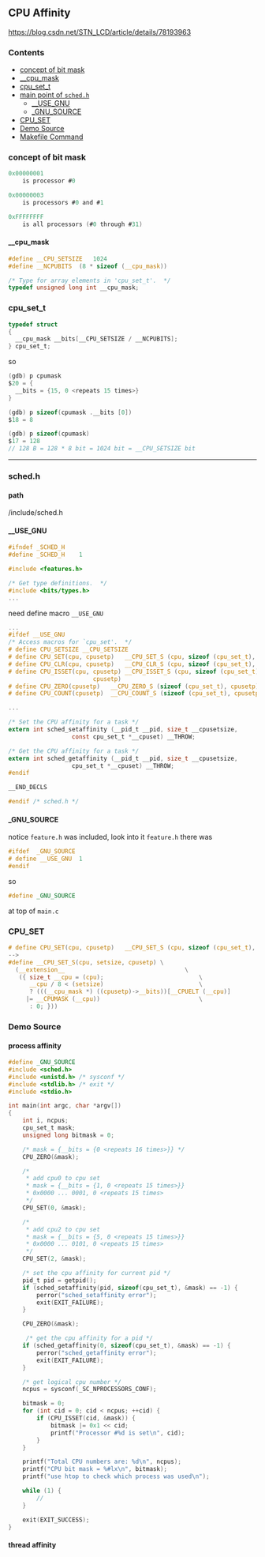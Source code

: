 ## CPU Affinity

<https://blog.csdn.net/STN_LCD/article/details/78193963>

### Contents
- [concept of bit mask](#concept)
- [__cpu\_mask](#cpumask)
- [cpu\_set\_t](#cpusett)
- [main point of `sched.h`](#schedh)
    - [__USE\_GNU](#usegnu)
    - [\_GNU\_SOURCE](#gnusource)
- [CPU_SET](#cpuset)
- [Demo Source](#demo)
- [Makefile Command](#make)

<a id=concept></a>
### concept of bit mask
```c
0x00000001
    is processor #0

0x00000003
    is processors #0 and #1

0xFFFFFFFF
    is all processors (#0 through #31)
```

<a id=cpumask></a>
#### __cpu\_mask
```c
#define __CPU_SETSIZE	1024
#define __NCPUBITS	(8 * sizeof (__cpu_mask))

/* Type for array elements in 'cpu_set_t'.  */
typedef unsigned long int __cpu_mask;
```

<a id=cpusett></a>
### cpu\_set\_t
```c
typedef struct
{
  __cpu_mask __bits[__CPU_SETSIZE / __NCPUBITS];
} cpu_set_t;
```

so

```c
(gdb) p cpumask
$20 = {
  __bits = {15, 0 <repeats 15 times>}
}

(gdb) p sizeof(cpumask .__bits [0])
$18 = 8

(gdb) p sizeof(cpumask)
$17 = 128
// 128 B = 128 * 8 bit = 1024 bit = __CPU_SETSIZE bit
```

---
<a id=schedh></a>
### sched.h
#### path
/include/sched.h

<a id=usegnu></a>
#### __USE\_GNU
```c
#ifndef	_SCHED_H
#define	_SCHED_H	1

#include <features.h>

/* Get type definitions.  */
#include <bits/types.h>
...
```

need define macro `__USE_GNU`

```c
...
#ifdef __USE_GNU
/* Access macros for `cpu_set'.  */
# define CPU_SETSIZE __CPU_SETSIZE
# define CPU_SET(cpu, cpusetp)	 __CPU_SET_S (cpu, sizeof (cpu_set_t), cpusetp)
# define CPU_CLR(cpu, cpusetp)	 __CPU_CLR_S (cpu, sizeof (cpu_set_t), cpusetp)
# define CPU_ISSET(cpu, cpusetp) __CPU_ISSET_S (cpu, sizeof (cpu_set_t), \
						cpusetp)
# define CPU_ZERO(cpusetp)	 __CPU_ZERO_S (sizeof (cpu_set_t), cpusetp)
# define CPU_COUNT(cpusetp)	 __CPU_COUNT_S (sizeof (cpu_set_t), cpusetp)

...

/* Set the CPU affinity for a task */
extern int sched_setaffinity (__pid_t __pid, size_t __cpusetsize,
			      const cpu_set_t *__cpuset) __THROW;

/* Get the CPU affinity for a task */
extern int sched_getaffinity (__pid_t __pid, size_t __cpusetsize,
			      cpu_set_t *__cpuset) __THROW;
#endif

__END_DECLS

#endif /* sched.h */
```

<a id=gnusource></a>
#### _GNU\_SOURCE
notice `feature.h` was included, look into it `feature.h` there was

```c
#ifdef	_GNU_SOURCE
# define __USE_GNU	1
#endif
```

so

```c
#define _GNU_SOURCE
```
at top of `main.c`

<a id=cpuset></a>
### CPU_SET
```c
# define CPU_SET(cpu, cpusetp)	 __CPU_SET_S (cpu, sizeof (cpu_set_t), cpusetp)
-->
#define __CPU_SET_S(cpu, setsize, cpusetp) \
  (__extension__							      \
   ({ size_t __cpu = (cpu);						      \
      __cpu / 8 < (setsize)						      \
      ? (((__cpu_mask *) ((cpusetp)->__bits))[__CPUELT (__cpu)]		      \
	 |= __CPUMASK (__cpu))						      \
      : 0; }))
```

### Demo Source
#### process affinity
```c
#define _GNU_SOURCE
#include <sched.h>
#include <unistd.h> /* sysconf */
#include <stdlib.h> /* exit */
#include <stdio.h>

int main(int argc, char *argv[])
{
    int i, ncpus;
    cpu_set_t mask;
    unsigned long bitmask = 0;

    /* mask = {__bits = {0 <repeats 16 times>}} */
    CPU_ZERO(&mask);

    /*
     * add cpu0 to cpu set
     * mask = {__bits = {1, 0 <repeats 15 times>}}
     * 0x0000 ... 0001, 0 <repeats 15 times>
     */
    CPU_SET(0, &mask);

    /*
     * add cpu2 to cpu set
     * mask = {__bits = {5, 0 <repeats 15 times>}}
     * 0x0000 ... 0101, 0 <repeats 15 times>
     */
    CPU_SET(2, &mask);

    /* set the cpu affinity for current pid */
    pid_t pid = getpid();
    if (sched_setaffinity(pid, sizeof(cpu_set_t), &mask) == -1) {
        perror("sched_setaffinity error");
        exit(EXIT_FAILURE);
    }

    CPU_ZERO(&mask);

     /* get the cpu affinity for a pid */
    if (sched_getaffinity(0, sizeof(cpu_set_t), &mask) == -1) {
        perror("sched_getaffinity error");
        exit(EXIT_FAILURE);
    }

    /* get logical cpu number */
    ncpus = sysconf(_SC_NPROCESSORS_CONF);

    bitmask = 0;
    for (int cid = 0; cid < ncpus; ++cid) {
        if (CPU_ISSET(cid, &mask)) {
            bitmask |= 0x1 << cid;
            printf("Processor #%d is set\n", cid);
        }
    }

    printf("Total CPU numbers are: %d\n", ncpus);
    printf("CPU bit mask = %#lx\n", bitmask);
    printf("use htop to check which process was used\n");

    while (1) {
        //
    }

    exit(EXIT_SUCCESS);
}
```

#### thread affinity
```c


```